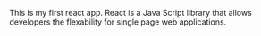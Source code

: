This is my first react app. React is a Java Script library that allows developers the flexability for single page web applications. 
